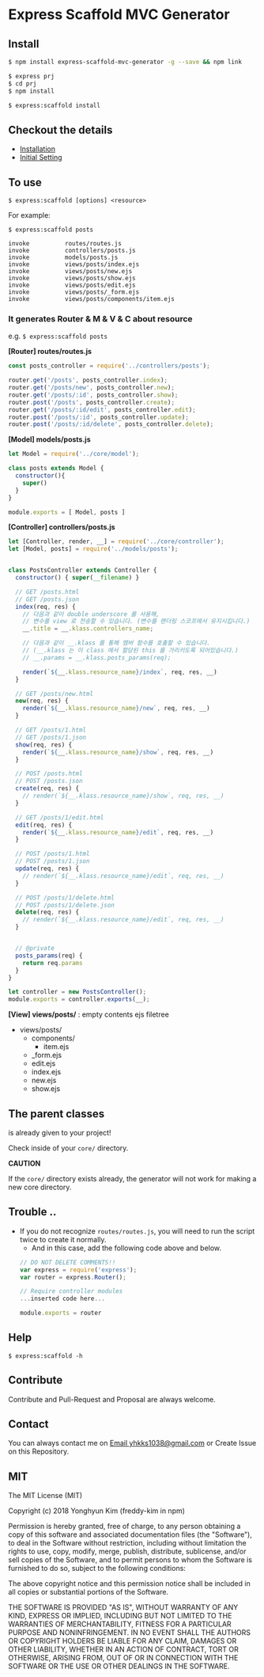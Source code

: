 



# Express Scaffold MVC Generator




## Install
```bash
$ npm install express-scaffold-mvc-generator -g --save && npm link

$ express prj
$ cd prj
$ npm install

$ express:scaffold install
```

## Checkout the details

- [Installation](https://github.com/yhk1038/express-scaffold-mvc-generator/blob/master/docs/Installation.md)
- [Initial Setting](https://github.com/yhk1038/express-scaffold-mvc-generator/blob/docs/Setting.md)

## To use

```
$ express:scaffold [options] <resource>
```

For example:
```
$ express:scaffold posts

invoke          routes/routes.js
invoke          controllers/posts.js
invoke          models/posts.js
invoke          views/posts/index.ejs
invoke          views/posts/new.ejs
invoke          views/posts/show.ejs
invoke          views/posts/edit.ejs
invoke          views/posts/_form.ejs
invoke          views/posts/components/item.ejs

```

### It generates Router & M & V & C about resource
e.g. `$ express:scaffold posts`

**[Router] routes/routes.js**
```javascript
const posts_controller = require('../controllers/posts');

router.get('/posts', posts_controller.index);
router.get('/posts/new', posts_controller.new);
router.get('/posts/:id', posts_controller.show);
router.post('/posts', posts_controller.create);
router.get('/posts/:id/edit', posts_controller.edit);
router.post('/posts/:id', posts_controller.update);
router.post('/posts/:id/delete', posts_controller.delete);
```

**[Model] models/posts.js**
```javascript
let Model = require('../core/model');

class posts extends Model {
  constructor(){
    super()
  }
}

module.exports = [ Model, posts ]
```

**[Controller] controllers/posts.js**
```javascript
let [Controller, render, __] = require('../core/controller');
let [Model, posts] = require('../models/posts');


class PostsController extends Controller {
  constructor() { super(__filename) }

  // GET /posts.html
  // GET /posts.json
  index(req, res) {
    // 다음과 같이 double underscore 를 사용해,
    // 변수를 view 로 전송할 수 있습니다. (변수를 랜더링 스코프에서 유지시킵니다.)
    __.title = __.klass.controllers_name;

    // 다음과 같이 __.klass 를 통해 멤버 함수를 호출할 수 있습니다.
    // (__.klass 는 이 class 에서 할당된 this 를 가리키도록 되어있습니다.)
    // __.params = __.klass.posts_params(req);

    render(`${__.klass.resource_name}/index`, req, res, __)
  }

  // GET /posts/new.html
  new(req, res) {
    render(`${__.klass.resource_name}/new`, req, res, __)
  }

  // GET /posts/1.html
  // GET /posts/1.json
  show(req, res) {
    render(`${__.klass.resource_name}/show`, req, res, __)
  }

  // POST /posts.html
  // POST /posts.json
  create(req, res) {
    // render(`${__.klass.resource_name}/show`, req, res, __)
  }

  // GET /posts/1/edit.html
  edit(req, res) {
    render(`${__.klass.resource_name}/edit`, req, res, __)
  }

  // POST /posts/1.html
  // POST /posts/1.json
  update(req, res) {
    // render(`${__.klass.resource_name}/edit`, req, res, __)
  }

  // POST /posts/1/delete.html
  // POST /posts/1/delete.json
  delete(req, res) {
    // render(`${__.klass.resource_name}/edit`, req, res, __)
  }


  // @private
  posts_params(req) {
    return req.params
  }
}

let controller = new PostsController();
module.exports = controller.exports(__);
```

**[View] views/posts/** : empty contents ejs filetree
- views/posts/
  - components/
    - item.ejs
  - _form.ejs
  - edit.ejs
  - index.ejs
  - new.ejs
  - show.ejs


## The parent classes
is already given to your project!

Check inside of your `core/` directory.

**CAUTION**

If the `core/` directory exists already, the generator will not work for making a new core directory.


## Trouble ..
- If you do not recognize `routes/routes.js`, you will need to run the script twice to create it normally.
  - And in this case, add the following code above and below.
  ```javascript
  // DO NOT DELETE COMMENTS!!
  var express = require('express');
  var router = express.Router();

  // Require controller modules
  ...inserted code here...

  module.exports = router
  ```

## Help

```
$ express:scaffold -h
```

## Contribute
Contribute and Pull-Request and Proposal are always welcome.

## Contact
You can always contact me on [Email yhkks1038@gmail.com](mailto://yhkks1038@gmail.com) or Create Issue on this Repository.


## MIT
The MIT License (MIT)

Copyright (c) 2018 Yonghyun Kim (freddy-kim in npm)

Permission is hereby granted, free of charge, to any person obtaining a copy of this software and associated documentation files (the "Software"), to deal in the Software without restriction, including without limitation the rights to use, copy, modify, merge, publish, distribute, sublicense, and/or sell copies of the Software, and to permit persons to whom the Software is furnished to do so, subject to the following conditions:

The above copyright notice and this permission notice shall be included in all copies or substantial portions of the Software.

THE SOFTWARE IS PROVIDED "AS IS", WITHOUT WARRANTY OF ANY KIND, EXPRESS OR IMPLIED, INCLUDING BUT NOT LIMITED TO THE WARRANTIES OF MERCHANTABILITY, FITNESS FOR A PARTICULAR PURPOSE AND NONINFRINGEMENT. IN NO EVENT SHALL THE AUTHORS OR COPYRIGHT HOLDERS BE LIABLE FOR ANY CLAIM, DAMAGES OR OTHER LIABILITY, WHETHER IN AN ACTION OF CONTRACT, TORT OR OTHERWISE, ARISING FROM, OUT OF OR IN CONNECTION WITH THE SOFTWARE OR THE USE OR OTHER DEALINGS IN THE SOFTWARE.
